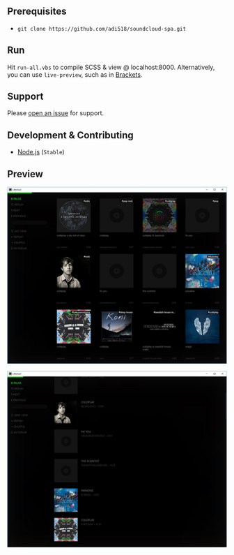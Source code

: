 ## Prerequisites
* `git clone https://github.com/adi518/soundcloud-spa.git`

## Run
Hit `run-all.vbs` to compile SCSS & view @ localhost:8000. Alternatively, you can use `live-preview`, such as in [Brackets](http://brackets.io/).

## Support
Please [open an issue](https://github.com/adi518/soundcloud-spa/issues) for support.

## Development & Contributing
* [Node.js](https://nodejs.org/en/) (```Stable```)

## Preview
![Alt](preview.jpg)

![Alt](preview2.jpg)

